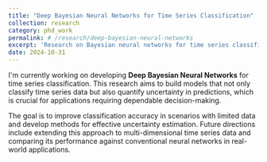 ```yaml
---
title: "Deep Bayesian Neural Networks for Time Series Classification"
collection: research
category: phd_work
permalink: # /research/deep-bayesian-neural-networks
excerpt: 'Research on Bayesian neural networks for time series classification, focusing on uncertainty estimation and reliable decision-making.'
date: 2024-10-31
---
```


I'm currently working on developing **Deep Bayesian Neural Networks** for time series classification. This research aims to build models that not only classify time series data but also quantify uncertainty in predictions, which is crucial for applications requiring dependable decision-making.

The goal is to improve classification accuracy in scenarios with limited data and develop methods for effective uncertainty estimation. Future directions include extending this approach to multi-dimensional time series data and comparing its performance against conventional neural networks in real-world applications.
